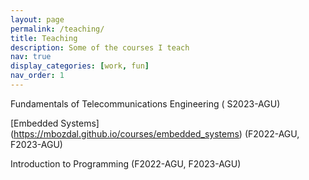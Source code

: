 ```yaml
---
layout: page
permalink: /teaching/
title: Teaching
description: Some of the courses I teach
nav: true
display_categories: [work, fun]
nav_order: 1
---
```


Fundamentals of Telecommunications Engineering ( S2023-AGU)

[Embedded Systems] (https://mbozdal.github.io/courses/embedded_systems) (F2022-AGU, F2023-AGU) 

Introduction to Programming (F2022-AGU, F2023-AGU)

